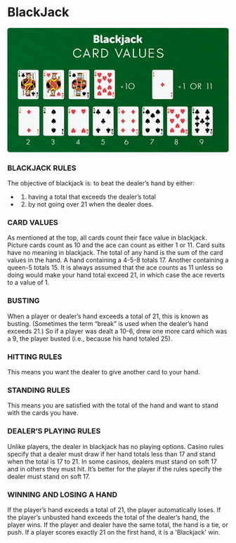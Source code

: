 # BlackJack

![Blackjack-values](images/Blackjack-values.png) 

### BLACKJACK RULES
The objective of blackjack is: to beat the dealer’s hand by either:
* 1) having a total that exceeds the dealer’s total
* 2) by not going over 21 when the dealer does.

### CARD VALUES
As mentioned at the top, all cards count their face value in blackjack. Picture cards count as 10 and the ace can count as either 1 or 11. Card suits have no meaning in blackjack. The total of any hand is the sum of the card values in the hand. A hand containing a 4-5-8 totals 17. Another containing a queen-5 totals 15. It is always assumed that the ace counts as 11 unless so doing would make your hand total exceed 21, in which case the ace reverts to a value of 1.

### BUSTING
When a player or dealer’s hand exceeds a total of 21, this is known as busting. (Sometimes the term “break” is used when the dealer’s hand exceeds 21.) So if a player was dealt a 10-6, drew one more card which was a 9, the player busted (i.e., because his hand totaled 25).

### HITTING RULES
This means you want the dealer to give another card to your hand. 

### STANDING RULES
This means you are satisfied with the total of the hand and want to stand with the cards you have.

### DEALER’S PLAYING RULES
Unlike players, the dealer in blackjack has no playing options. Casino rules specify that a dealer must draw if her hand totals less than 17 and stand when the total is 17 to 21. In some casinos, dealers must stand on soft 17 and in others they must hit. It’s better for the player if the rules specify the dealer must stand on soft 17.

### WINNING AND LOSING A HAND
If the player’s hand exceeds a total of 21, the player automatically loses. If the player’s unbusted hand exceeds the total of the dealer’s hand, the player wins. If the player and dealer have the same total, the hand is a tie, or push. If a player scores exactly 21 on the first hand, it is a 'Blackjack' win. 

